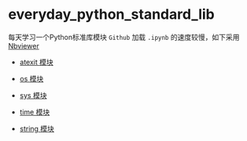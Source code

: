 # everyday_python_standard_lib
每天学习一个Python标准库模块
`Github` 加载 `.ipynb` 的速度较慢，如下采用 [Nbviewer](http://nbviewer.ipython.org)
* [atexit 模块](http://nbviewer.jupyter.org/github/FromTianfuSchool/everyday_python_standard_lib/blob/master/everyday_python_standard_lib_atexit.ipynb)

* [os 模块](http://nbviewer.jupyter.org/github/FromTianfuSchool/everyday_python_standard_lib/blob/master/everyday_python_standard_lib_os.ipynb)

* [sys 模块](http://nbviewer.jupyter.org/github/FromTianfuSchool/everyday_python_standard_lib/blob/master/everyday_python_standard_lib_sys.ipynb)

* [time 模块](http://nbviewer.jupyter.org/github/FromTianfuSchool/everyday_python_standard_lib/blob/master/everyday_python_standard_lib_time.ipynb)

* [string 模块](http://nbviewer.jupyter.org/github/FromTianfuSchool/everyday_python_standard_lib/blob/master/everyday_python_standard_lib_string.ipynb)
